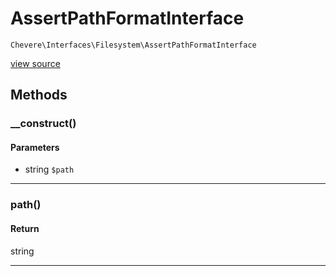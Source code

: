 # AssertPathFormatInterface

`Chevere\Interfaces\Filesystem\AssertPathFormatInterface`

[view source](https://github.com/chevere/chevere/blob/master//home/rodolfo/git/chevere/chevere/interfaces/Filesystem/AssertPathFormatInterface.php)

## Methods

### __construct()

#### Parameters

- string `$path`

---

### path()

#### Return

string

---

